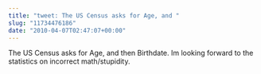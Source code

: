 ```yaml
---
title: "tweet: The US Census asks for Age, and "
slug: "11734476186"
date: "2010-04-07T02:47:07+00:00"
---
```

The US Census asks for Age, and then Birthdate. Im looking forward to the statistics on incorrect math/stupidity.
